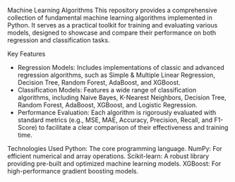 Machine Learning Algorithms
This repository provides a comprehensive collection of fundamental machine learning algorithms implemented in Python. It serves as a practical toolkit for training and evaluating various models, designed to showcase and compare their performance on both regression and classification tasks.

Key Features
- Regression Models: Includes implementations of classic and advanced regression algorithms, such as Simple & Multiple Linear Regression, Decision Tree, Random Forest, AdaBoost, and XGBoost.
- Classification Models: Features a wide range of classification algorithms, including Naive Bayes, K-Nearest Neighbors, Decision Tree, Random Forest, AdaBoost, XGBoost, and Logistic Regression.
- Performance Evaluation: Each algorithm is rigorously evaluated with standard metrics (e.g., MSE, MAE, Accuracy, Precision, Recall, and F1-Score) to facilitate a clear comparison of their effectiveness and training time.

Technologies Used
Python: The core programming language.
NumPy: For efficient numerical and array operations.
Scikit-learn: A robust library providing pre-built and optimized machine learning models.
XGBoost: For high-performance gradient boosting models.
